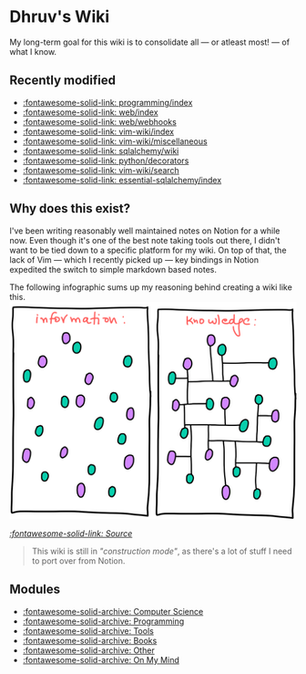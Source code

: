 Dhruv's Wiki
===

My long-term goal for this wiki is to consolidate all — or atleast most! — of what I know.

Recently modified
---

<!--
RECENTLYMODIFIEDBEGIN
-->

- [:fontawesome-solid-link: programming/index](programming/index.md)
- [:fontawesome-solid-link: web/index](programming/web/index.md)
- [:fontawesome-solid-link: web/webhooks](programming/web/webhooks.md)
- [:fontawesome-solid-link: vim-wiki/index](tools/programming/vim/vim-wiki/index.md)
- [:fontawesome-solid-link: vim-wiki/miscellaneous](tools/programming/vim/vim-wiki/miscellaneous.md)
- [:fontawesome-solid-link: sqlalchemy/wiki](programming/python/databases/sqlalchemy/wiki.md)
- [:fontawesome-solid-link: python/decorators](programming/python/decorators.md)
- [:fontawesome-solid-link: vim-wiki/search](tools/programming/vim/vim-wiki/search.md)
- [:fontawesome-solid-link: essential-sqlalchemy/index](programming/python/databases/sqlalchemy/essential-sqlalchemy/index.md)

<!--
RECENTLYMODIFIEDEND
-->


Why does this exist?
---

I've been writing reasonably well maintained notes on Notion for a while now. Even though it's one of the best note taking tools out there, I didn't want to be tied down to a specific platform for my wiki. On top of that, the lack of Vim — which I recently picked up — key bindings in Notion expedited the switch to simple markdown based notes.

The following infographic sums up my reasoning behind creating a wiki like this.
<img src="assets/images/information-vs-knowledge.png" alt="information-vs-knowledge" class="responsive">

*[:fontawesome-solid-link: Source](https://www.gapingvoid.com/blog/2014/01/22/information-vs-knowledge/)*

> This wiki is still in *"construction mode"*, as there's a lot of stuff I need to port over from Notion.

Modules
---

- [:fontawesome-solid-archive: Computer Science](./computer-science/index.md)
- [:fontawesome-solid-archive: Programming](./programming/index.md)
- [:fontawesome-solid-archive: Tools](./tools/index.md)
- [:fontawesome-solid-archive: Books](books/index.md)
- [:fontawesome-solid-archive: Other](other/index.md)
- [:fontawesome-solid-archive: On My Mind](on-my-mind/index.md)
